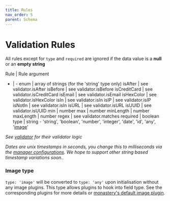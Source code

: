 ```yaml
---
title: Rules
nav_order: 5
parent: Schema
---
```


# Validation Rules

  All rules except for `type` and `required` are ignored if the data value is a **null** or an **empty string**

  Rule | Rule argument
  - | -
  enum | array of strings (for the 'string' type only)
  isAfter | see validator.isAfter
  isBefore | see validator.isBefore
  isCreditCard | see validator.isCreditCard
  isEmail | see validator.isEmail
  isHexColor | see validator.isHexColor
  isIn | see validator.isIn
  isIP | see validator.isIP
  isNotIn | see validator.isIn
  isURL | see validator.isURL
  isUUID | see validator.isUUID
  min | number
  max | number
  minLength | number
  maxLength | number
  regex | see validator.matches
  required | boolean
  type | string - 'string', 'boolean', 'number', 'integer', 'date', 'id', 'any', '[image](#image-type)'

  *See [validator](https://github.com/validatorjs/validator.js#validators) for their validator logic*

  *Dates are unix timestamps in seconds, you change this to milliseconds via the [manager configurations](./manager). We hope to support other string based timestamp variations soon..*

### Image type

  `type: 'image'` will be converted to `type: 'any'` upon initialisation without any image plugins. This type allows plugins to hook into field type. See the corresponding plugins for more details or [monastery's default image plugin](./image-plugin).
